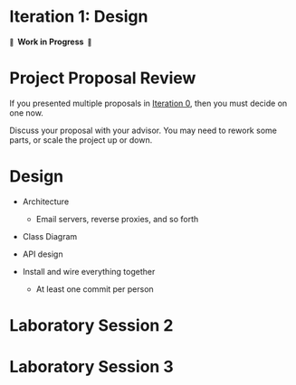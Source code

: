# Iteration 1: Design

**<small>🚧</small>  Work in Progress  <small>🚧</small>**

# Project Proposal Review

If you presented multiple proposals in [Iteration 0](/iterations/0), then you must decide on one now.

Discuss your proposal with your advisor. You may need to rework some parts, or scale the project up or down.

# Design

- Architecture
  - Email servers, reverse proxies, and so forth

- Class Diagram

- API design

- Install and wire everything together
  - At least one commit per person

# Laboratory Session 2

# Laboratory Session 3
